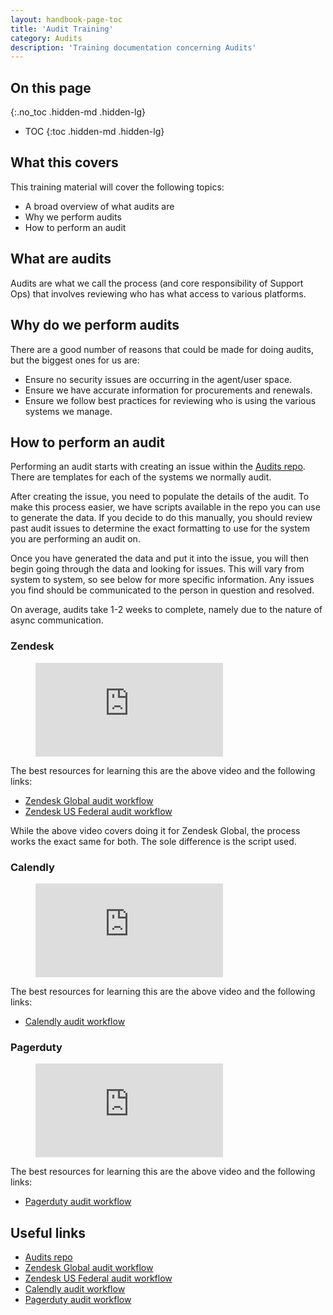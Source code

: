 ```yaml
---
layout: handbook-page-toc
title: 'Audit Training'
category: Audits
description: 'Training documentation concerning Audits'
---
```


## On this page
{:.no_toc .hidden-md .hidden-lg}

- TOC
{:toc .hidden-md .hidden-lg}

## What this covers

This training material will cover the following topics:

* A broad overview of what audits are
* Why we perform audits
* How to perform an audit

## What are audits

Audits are what we call the process (and core responsibility of Support Ops)
that involves reviewing who has what access to various platforms.

## Why do we perform audits

There are a good number of reasons that could be made for doing audits, but the
biggest ones for us are:

* Ensure no security issues are occurring in the agent/user space.
* Ensure we have accurate information for procurements and renewals.
* Ensure we follow best practices for reviewing who is using the various systems
  we manage.

## How to perform an audit

Performing an audit starts with creating an issue within the
[Audits repo](https://gitlab.com/gitlab-com/support/support-ops/audits). There
are templates for each of the systems we normally audit.

After creating the issue, you need to populate the details of the audit. To
make this process easier, we have scripts available in the repo you can use to
generate the data. If you decide to do this manually, you should review past
audit issues to determine the exact formatting to use for the system you are
performing an audit on.

Once you have generated the data and put it into the issue, you will then begin
going through the data and looking for issues. This will vary from system to
system, so see below for more specific information. Any issues you find should
be communicated to the person in question and resolved.

On average, audits take 1-2 weeks to complete, namely due to the nature of async
communication.

### Zendesk

<figure class="video_container">
  <iframe src="https://www.youtube.com/embed/1vcB6VpyzB8" frameborder="0" allowfullscreen="true"></iframe>
</figure>

The best resources for learning this are the above video and the following
links:

* [Zendesk Global audit workflow](../workflows/zendesk_global_audit.html)
* [Zendesk US Federal audit workflow](../workflows/zendesk_us_federal_audit.html)

While the above video covers doing it for Zendesk Global, the process works the exact same for both. The sole difference is the script used.

### Calendly

<figure class="video_container">
  <iframe src="https://www.youtube.com/embed/R1rHE-j3QCQ" frameborder="0" allowfullscreen="true"></iframe>
</figure>

The best resources for learning this are the above video and the following
links:

* [Calendly audit workflow](../workflows/calendly_audit.html)

### Pagerduty

<figure class="video_container">
  <iframe src="https://www.youtube.com/embed/wTcWZJ6qGrE" frameborder="0" allowfullscreen="true"></iframe>
</figure>

The best resources for learning this are the above video and the following
links:

* [Pagerduty audit workflow](../workflows/pagerduty_audit.html)

## Useful links

* [Audits repo](https://gitlab.com/gitlab-com/support/support-ops/audits)
* [Zendesk Global audit workflow](../workflows/zendesk_global_audit.html)
* [Zendesk US Federal audit workflow](../workflows/zendesk_us_federal_audit.html)
* [Calendly audit workflow](../workflows/calendly_audit.html)
* [Pagerduty audit workflow](../workflows/pagerduty_audit.html)
